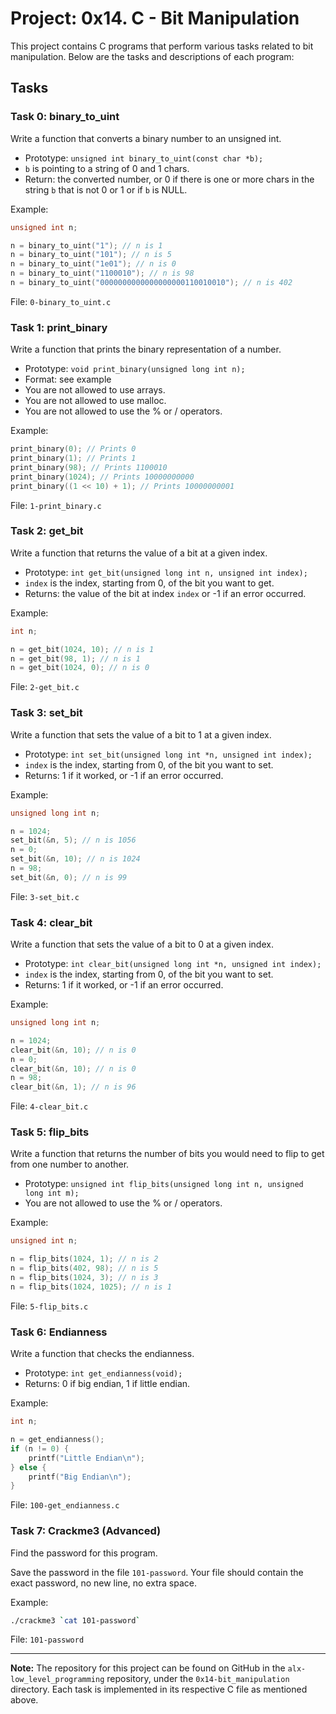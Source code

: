 # Project: 0x14. C - Bit Manipulation

This project contains C programs that perform various tasks related to bit manipulation. Below are the tasks and descriptions of each program:

## Tasks

### Task 0: binary_to_uint

Write a function that converts a binary number to an unsigned int.

- Prototype: `unsigned int binary_to_uint(const char *b);`
- `b` is pointing to a string of 0 and 1 chars.
- Return: the converted number, or 0 if there is one or more chars in the string `b` that is not 0 or 1 or if `b` is NULL.

Example:
```c
unsigned int n;

n = binary_to_uint("1"); // n is 1
n = binary_to_uint("101"); // n is 5
n = binary_to_uint("1e01"); // n is 0
n = binary_to_uint("1100010"); // n is 98
n = binary_to_uint("0000000000000000000110010010"); // n is 402
```

File: `0-binary_to_uint.c`

### Task 1: print_binary

Write a function that prints the binary representation of a number.

- Prototype: `void print_binary(unsigned long int n);`
- Format: see example
- You are not allowed to use arrays.
- You are not allowed to use malloc.
- You are not allowed to use the % or / operators.

Example:
```c
print_binary(0); // Prints 0
print_binary(1); // Prints 1
print_binary(98); // Prints 1100010
print_binary(1024); // Prints 10000000000
print_binary((1 << 10) + 1); // Prints 10000000001
```

File: `1-print_binary.c`

### Task 2: get_bit

Write a function that returns the value of a bit at a given index.

- Prototype: `int get_bit(unsigned long int n, unsigned int index);`
- `index` is the index, starting from 0, of the bit you want to get.
- Returns: the value of the bit at index `index` or -1 if an error occurred.

Example:
```c
int n;

n = get_bit(1024, 10); // n is 1
n = get_bit(98, 1); // n is 1
n = get_bit(1024, 0); // n is 0
```

File: `2-get_bit.c`

### Task 3: set_bit

Write a function that sets the value of a bit to 1 at a given index.

- Prototype: `int set_bit(unsigned long int *n, unsigned int index);`
- `index` is the index, starting from 0, of the bit you want to set.
- Returns: 1 if it worked, or -1 if an error occurred.

Example:
```c
unsigned long int n;

n = 1024;
set_bit(&n, 5); // n is 1056
n = 0;
set_bit(&n, 10); // n is 1024
n = 98;
set_bit(&n, 0); // n is 99
```

File: `3-set_bit.c`

### Task 4: clear_bit

Write a function that sets the value of a bit to 0 at a given index.

- Prototype: `int clear_bit(unsigned long int *n, unsigned int index);`
- `index` is the index, starting from 0, of the bit you want to set.
- Returns: 1 if it worked, or -1 if an error occurred.

Example:
```c
unsigned long int n;

n = 1024;
clear_bit(&n, 10); // n is 0
n = 0;
clear_bit(&n, 10); // n is 0
n = 98;
clear_bit(&n, 1); // n is 96
```

File: `4-clear_bit.c`

### Task 5: flip_bits

Write a function that returns the number of bits you would need to flip to get from one number to another.

- Prototype: `unsigned int flip_bits(unsigned long int n, unsigned long int m);`
- You are not allowed to use the % or / operators.

Example:
```c
unsigned int n;

n = flip_bits(1024, 1); // n is 2
n = flip_bits(402, 98); // n is 5
n = flip_bits(1024, 3); // n is 3
n = flip_bits(1024, 1025); // n is 1
```

File: `5-flip_bits.c`

### Task 6: Endianness

Write a function that checks the endianness.

- Prototype: `int get_endianness(void);`
- Returns: 0 if big endian, 1 if little endian.

Example:
```c
int n;

n = get_endianness();
if (n != 0) {
    printf("Little Endian\n");
} else {
    printf("Big Endian\n");
}
```

File: `100-get_endianness.c`

### Task 7: Crackme3 (Advanced)

Find the password for this program.

Save the password in the file `101-password`. Your file should contain the exact password, no new line, no extra space.

Example:
```sh
./crackme3 `cat 101-password`
```

File: `101-password`

---

**Note:** The repository for this project can be found on GitHub in the `alx-low_level_programming` repository, under the `0x14-bit_manipulation` directory. Each task is implemented in its respective C file as mentioned above.
